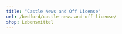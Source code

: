 ```yaml
---
title: "Castle News and Off License"
url: /bedford/castle-news-and-off-license/
shop: Lebensmittel
---
```

